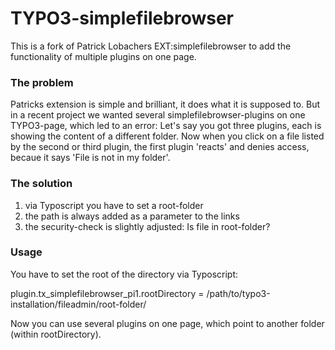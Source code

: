 TYPO3-simplefilebrowser
=======================

This is a fork of Patrick Lobachers EXT:simplefilebrowser to add the functionality of multiple plugins on one page.

### The problem

Patricks extension is simple and brilliant, it does what it is supposed to. But in a recent project we wanted several simplefilebrowser-plugins on one TYPO3-page, which led to an error: Let's say you got three plugins, each is showing the content of a different folder. Now when you click on a file listed by the second or third plugin, the first plugin 'reacts' and denies access, becaue it says 'File is not in my folder'.

### The solution

1. via Typoscript you have to set a root-folder
2. the path is always added as a parameter to the links
3. the security-check is slightly adjusted: Is file in root-folder?


### Usage

You have to set the root of the directory via Typoscript: 

plugin.tx_simplefilebrowser_pi1.rootDirectory = /path/to/typo3-installation/fileadmin/root-folder/

Now you can use several plugins on one page, which point to another folder (within rootDirectory).
